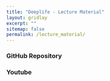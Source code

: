 ```yaml
---
title: "Deeplife - Lecture Material"
layout: gridlay
excerpt: ""
sitemap: false
permalink: /lecture_material/
---
```



### GitHub Repository

### Youtube

<br>
<br>